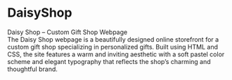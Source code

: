 # DaisyShop
Daisy Shop – Custom Gift Shop Webpage  
The Daisy Shop webpage is a beautifully designed online storefront for a custom gift shop specializing in personalized gifts. Built using HTML and CSS, the site features a warm and inviting aesthetic with a soft pastel color scheme and elegant typography that reflects the shop’s charming and thoughtful brand.
